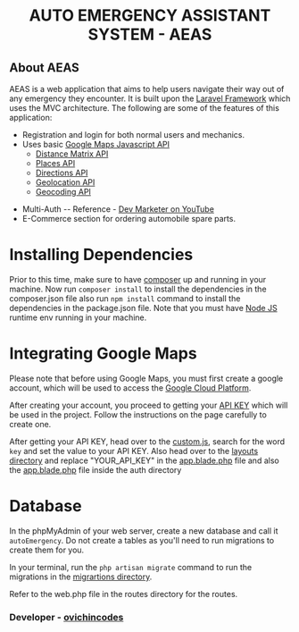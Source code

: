 <h1 align="center">AUTO EMERGENCY ASSISTANT SYSTEM - AEAS</h1>

## About AEAS

AEAS is a web application that aims to help users navigate their way out of any emergency they encounter. It is built upon the [Laravel Framework](https://laravel.com/) which uses the MVC architecture. The following are some of the features of this application:

-   Registration and login for both normal users and mechanics.
-   Uses basic [Google Maps Javascript API](https://developers.google.com/maps)
    -   [Distance Matrix API](https://developers.google.com/maps/documentation/javascript/distancematrix)
    -   [Places API](https://developers.google.com/maps/documentation/javascript/places)
    -   [Directions API](https://developers.google.com/maps/documentation/javascript/directions)
    -   [Geolocation API](https://developers.google.com/maps/documentation/geolocation)
    -   [Geocoding API](https://developers.google.com/maps/documentation/javascript/geocoding)

*   Multi-Auth -- Reference - [Dev Marketer on YouTube](https://www.youtube.com/playlist?list=PLwAKR305CRO9S6KVHMJYqZpjPzGPWuQ7Q)
*   E-Commerce section for ordering automobile spare parts.

# Installing Dependencies

Prior to this time, make sure to have [composer](https://getcomposer.org/) up and running in your machine. Now run `composer install` to install the dependencies in the composer.json file also run `npm install` command to install the dependencies in the package.json file. Note that you must have [Node JS](https://nodejs.org/) runtime env running in your machine.

# Integrating Google Maps

Please note that before using Google Maps, you must first create a google account, which will be used to access the [Google Cloud Platform](https://developers.google.com/maps).

After creating your account, you proceed to getting your [API KEY](https://developers.google.com/maps/documentation/javascript/get-api-key) which will be used in the project. Follow the instructions on the page carefully to create one.

After getting your API KEY, head over to the [custom.js](public\js\custom.js), search for the word `key` and set the value to your API KEY. Also head over to the [layouts directory](resources\views\layouts) and replace "YOUR_API_KEY" in the [app.blade.php](resources\views\layouts\app.blade.php) file and also the [app.blade.php](resources\views\layouts\auth\app.blade.php) file inside the auth directory

# Database

In the phpMyAdmin of your web server, create a new database and call it `autoEmergency`. Do not create a tables as you'll need to run migrations to create them for you.

In your terminal, run the `php artisan migrate` command to run the migrations in the [migrartions directory](database\migrations).

Refer to the web.php file in the routes directory for the routes.

### Developer - [ovichincodes](https://www.linkedin.com/in/vitalis-onyemechalu-407242194/)
